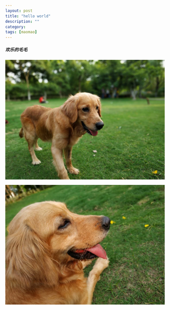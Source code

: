 ```yaml
---
layout: post
title: "hello world"
description: ""
category: 
tags: [maomao]
---
```



##### 欢乐的毛毛

![maomao1](/pic/maomao/maomao1.jpg)

![maomao2](/pic/maomao/maomao2.jpg)